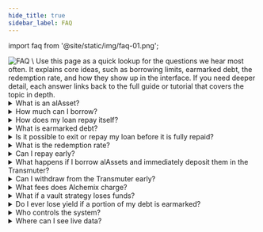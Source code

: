 ```yaml
---
hide_title: true
sidebar_label: FAQ
---
```


import faq from '@site/static/img/faq-01.png';

<img src={faq} alt="FAQ" class="banner-spacing" />
\
Use this page as a quick lookup for the questions we hear most often. It explains core ideas, such as borrowing limits, earmarked debt, the redemption rate, and how they show up in the interface. If you need deeper detail, each answer links back to the full guide or tutorial that covers the topic in depth.

<details>

<summary>
  What is an alAsset?
</summary>

An alAsset is the synthetic token you borrow from Alchemix.

- alUSD mirrors USDC.
- alETH mirrors ETH.

They track their underlying asset but can trade below, or in rare circumstances above, 1:1 on the open market.

[Learn more about alAssets →](./concepts/alAssets)

</details>

<details>

<summary>How much can I borrow?</summary>

You can borrow up to 90% loan-to-value (LTV) of your deposited collateral. The exact limit is shown on each vault page.

[Learn more about LTV →](./concepts/alAssets#ltv-sensitivity)

</details>

<details>

<summary>How does my loan repay itself?</summary>

Your MYT collateral grows in value as its underlying strategies earn yield. When a redemption occurs, the Transmuter swaps a portion of that collateral, equal in value to the queued alAssets earmarked for your position, and applies the proceeds to your outstanding debt.

Each position has a maturity date, but redemptions can happen earlier or later depending on user activity. Until a redemption takes place, your full collateral balance continues compounding, and your debt remains unchanged unless you choose to borrow more.

[Learn more about Self-Repaying Loans →](./concepts/self-repaying-loans.md)

</details>

<details>

<summary>What is earmarked debt?</summary>

When a redemption cycle begins, the protocol gradually reserves (earmarks) a portion of each open loan based on the borrower’s share of total system debt. This earmarked amount is fixed once assigned for the remainder of the cycle and continues earning yield until settlement. If you choose to repay an earmarked slice early, repayment must be made in MYT.

[Learn more about redemptions →](./concepts/redemption-rate.md)

</details>

<details>

<summary>
  Is it possible to exit or repay my loan before it is fully repaid?
</summary>

Absolutely! Alchemix allows you the flexibility to exit or repay your loan at any time, even before it is fully self-repaid. We offer a self-liquidation feature that can only be triggered by the depositor that enables you to repay outstanding loans by using a portion of your deposited collateral. Once the loan is repaid, you can withdraw the remaining collateral. There are no lock-in periods or penalties at all with Alchemix.

</details>

<details>

<summary>What is the redemption rate?</summary>

TODO

[Learn more about the redemption rate →](./concepts/redemption-rate.md)

</details>

<details>

<summary>Can I repay early?</summary>

Yes. Open the Repay tab in a vault and choose:

- alAsset to clear normal debt.
- MYT to clear earmarked or normal debt.
- ETH or USDC for convenience.

Bundling with the cart icon lets you combine several actions in one transaction.

</details>

<details>

<summary>What happens if I borrow alAssets and immediately deposit them in the Transmuter?</summary>

In this case, you interact with both sides of the system at once:

- **Borrower side** – You mint alAssets and may “pay” a market discount, assuming the alAsset is below 1:1 at the time.
- **Redeemer side** – You lock those alAssets for a fixed return and secure their full value.

Most of the time, the cost and reward cancel out, so the net effect is similar to leaving your collateral idle - if not net-negative due to fees. It can make sense when:

- The term is very short and you prefer a sure 1:1 rate on your loan compared to selling on a DEX, or;
- Liquidity is thin, and the market discount is unusually deep.

[Learn more about the transmuter and market discounts →](./concepts/transmuter.md)

</details>

<details>

<summary>Can I withdraw from the Transmuter early?</summary>

Yes, but an early exit applies a penalty that reduces your return. The pop-up shows the exact amount before you confirm.

[Learn more about early exits →](./tutorials/redeem-alassets#manage-or-close-a-position)

</details>

<details>

<summary>What fees does Alchemix charge?</summary>

TODO

[Learn more about fees →](./concepts/fees.md)

</details>

<details>

<summary>What if a vault strategy loses funds?</summary>

Loss handling is different for each participant:

- **Vault users** – If the MYT backing your collateral drops in value, the protocol can liquidate positions that exceed the liquidation LTV.
- **Transmuter users** – Redemptions continue at 1:1 unless the loss results in bad debt. In that case, you can claim a partial redemption immediately or wait until the bad debt is cleared for full value.

</details>

<details>

<summary>Do I ever lose yield if a portion of my debt is earmarked?</summary>

Never. Earmarked collateral continues to earn you yield until the moment it is redeemed. This delayed settlement creates the temporal advantage, extra yield you would not receive in most other lending platforms.

[Learn more about Temporal Advantage →](./concepts/redemption-rate#temporal-advantage)

</details>

<details>

<summary>Who controls the system?</summary>

TODO

[Learn more about security and permissions →](./newguides/risk-considerations.md)

</details>

<details>

<summary>
  Where can I see live data?
</summary>

Current redemption rate, queued alAssets, vault APRs, and historic term stats are displayed directly in the main dashboard and the Earn page.

[View live data →](https://alchemix.fi/)

</details>
